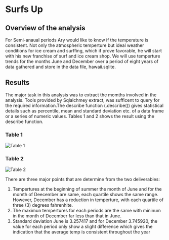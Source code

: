 # Surfs Up

## Overview of the analysis
For Semi-anaual periods Ary would like to know if the temperature is consistent. Not only the atmospheric temperture but ideal weather conditions for ice cream and surffing, which if prove favorable, he will start with his new franchise of surf and ice cream shop. We will use temperture trends for the months June and December over a period of eight years of data gathered and store in the data file, hawaii.sqlite.

## Results
The major task in this analysis was to extract the momths involved in the analysis. Tools provided by Sqlalchmey extract, was sufficent to query for the required information.The describe function (.describe()) gives statistical details such as percentile, mean and standard deviation etc. of a data frame or a series of numeric values. Tables 1 and 2 shows the result using the describe function.
### Table 1
![Table 1](https://user-images.githubusercontent.com/78861458/115090100-f3337c80-9ee1-11eb-9d4c-1a70907c4652.png) 
### Table 2
![Table 2](https://user-images.githubusercontent.com/78861458/115090131-07777980-9ee2-11eb-9935-a55c15cb1891.png)

There are three major points that are determine from the two deliverables:
1. Tempertures at the beginning of summer the month of June and for the momth of Deecember are same, each quartile shows the same range. However, December has a reduction in temperture, with each quartile of three (3) degrees fahrenhite.
2. The maximun tempertures for each periods are the same with mininum in the month of December far less than that in June.
3. Standard deviation June is 3.257417 and for December 3.745920, the value for each period only show a slight difference which gives the indication that the average temp is consistent throughout the year 





